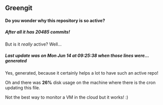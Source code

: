## Greengit

#### Do you wonder why this repository is so active?

##### After all it has 20485 commits!

But is it *really* active? Well...

##### Last update was on Mon Jun 14 at 09:25:38 when those lines were... generated

Yes, generated, because it certainly helps a lot to have such an active repo!

Oh and there was **26%** disk usage on the machine
where there is the cron updating this file.

Not the best way to monitor a VM in the cloud but it works! :)
